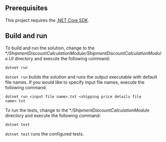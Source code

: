 ## Prerequisites

This project requires the [.NET Core SDK](https://www.microsoft.com/net/download). 

## Build and run

To build and run the solution, change to the **/ShipmentDiscountCalculationModule/ShipmentDiscountCalculationModule.UI* directory and execute the following command:

```console
dotnet run
```
`dotnet run` builds the solution and runs the output executable with default file names. 
If you would like to specify input file names, execute the following command:

```console
dotnet run <input file name>.txt <shipping price details file name>.txt
```

To run the tests, change to the **/ShipmentDiscountCalculationModule* directory and execute the following command:

```console
dotnet test
```

`dotnet test` runs the configured tests.
